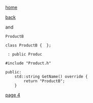 [home](./page01.md)

[back](./page02.md)

and 

```
ProductB
```

```
class ProductB {  };
```

```
 : public Produc
```

```
#include "Product.h"
```

```
public:
    std::string GetName() override {
        return "ProductB";
    }
```




[page 4](./page04.md)
